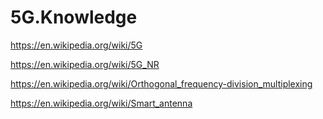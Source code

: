 # 5G.Knowledge
https://en.wikipedia.org/wiki/5G

https://en.wikipedia.org/wiki/5G_NR

https://en.wikipedia.org/wiki/Orthogonal_frequency-division_multiplexing

https://en.wikipedia.org/wiki/Smart_antenna
